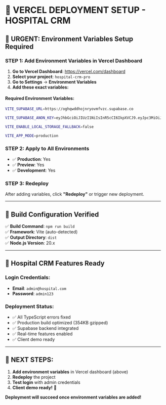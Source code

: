 # 🚀 VERCEL DEPLOYMENT SETUP - HOSPITAL CRM

## 🚨 URGENT: Environment Variables Setup Required

### **STEP 1: Add Environment Variables in Vercel Dashboard**

1. **Go to Vercel Dashboard**: https://vercel.com/dashboard
2. **Select your project**: `hospital-crm-pro`  
3. **Go to Settings** → **Environment Variables**
4. **Add these exact variables:**

#### **Required Environment Variables:**
```bash
VITE_SUPABASE_URL=https://oghqwddhojnryovmfvzc.supabase.co
```

```bash
VITE_SUPABASE_ANON_KEY=eyJhbGciOiJIUzI1NiIsInR5cCI6IkpXVCJ9.eyJpc3MiOiJzdXBhYmFzZSIsInJlZiI6Im9naHF3ZGRob2pucnlvdm1mdnpjIiwicm9sZSI6ImFub24iLCJpYXQiOjE3NTMxMTQ1NDEsImV4cCI6MjA2ODY5MDU0MX0.NVvYQFtqIg8OV-vvkAhCNFC_uMC1SBJDSKcLHRjf5w0
```

```bash
VITE_ENABLE_LOCAL_STORAGE_FALLBACK=false
```

```bash
VITE_APP_MODE=production
```

### **STEP 2: Apply to All Environments**
- ✅ **Production**: Yes
- ✅ **Preview**: Yes  
- ✅ **Development**: Yes

### **STEP 3: Redeploy**
After adding variables, click **"Redeploy"** or trigger new deployment.

---

## 🔧 Build Configuration Verified

✅ **Build Command**: `npm run build`  
✅ **Framework**: Vite (auto-detected)  
✅ **Output Directory**: `dist`  
✅ **Node.js Version**: 20.x  

---

## 🏥 Hospital CRM Features Ready

### **Login Credentials:**
- **Email**: `admin@hospital.com`
- **Password**: `admin123`

### **Deployment Status:**
- ✅ All TypeScript errors fixed
- ✅ Production build optimized (354KB gzipped)  
- ✅ Supabase backend integrated
- ✅ Real-time features enabled
- ✅ Client demo ready

---

## 🚨 NEXT STEPS:
1. **Add environment variables** in Vercel dashboard (above)
2. **Redeploy** the project
3. **Test login** with admin credentials
4. **Client demo ready!** 🎯

**Deployment will succeed once environment variables are added!**